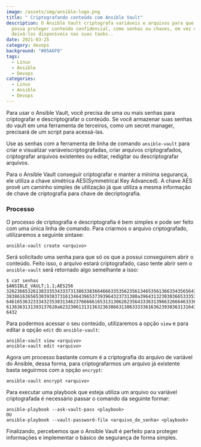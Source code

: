 ```yaml
---
image: /assets/img/ansible-logo.png
title: " Criptografando conteúdo com Ansible Vault"
description: O Ansible Vault criptografa variáveis ​​e arquivos para que você
  possa proteger conteúdo confidencial, como senhas ou chaves, em vez de
  deixá-los disponíveis nas suas tasks..
date: 2021-03-25
category: devops
background: "#05A6F0"
tags:
  - Linux
  - Ansible
  - Devops
categories:
  - Linux
  - Ansible
  - Devops
---
```

Para usar o Ansible Vault, você precisa de uma ou mais senhas para criptografar e descriptografar o conteúdo. Se você armazenar suas senhas do vault em uma ferramenta de terceiros, como um secret manager, precisará de um script para acessá-las. 

Use as senhas com a ferramenta de linha de comando `ansible-vault` para criar e visualizar variáveis ​​criptografadas, criar arquivos criptografados, criptografar arquivos existentes ou editar, redigitar ou descriptografar arquivos.

Para o Ansible Vault conseguir criptografar e manter a mínima segurança, ele utiliza a chave simétrica AES(Symmetrical Key Advanced). A chave AES provê um caminho simples de utilização já que utiliza a mesma informação de chave de criptografia para chave de decriptografia.

### Processo

O processo de criptografia e descriptografia é bem simples e pode ser feito com uma única linha de comando. Para criarmos o arquivo criptografado, utilizaremos a seguinte sintaxe:

````
ansible-vault create <arquivo>
````

Será solicitado uma senha para que só os que a possui conseguirem abrir o conteúdo. Feito isso, o arquivo estará criptografado, caso tente abrir sem o `ansible-vault` será retornado algo semelhante a isso:

````
$ cat senhas 
$ANSIBLE_VAULT;1.1;AES256
32623665326138333534333731386338366466633535623561346535613663343565643461323533
3838616365653039383731613464396537393964323731380a396431323030366533353831396665
64616536323334323538313462376666616531313062623564333631396632666463336634383838
6136363131393137620a623230613131363236386631386333336163623938363131643632393036
6432
````

Para podermos acessar o seu conteúdo, utilizaremos a opção `view` e para editar a opção `edit` do `ansible-vault`:

````
ansible-vault view <arquivo>
ansible-vault edit <arquivo>
````

Agora um processo bastante comum é a criptografia do arquivo de variável do Ansible, dessa forma, para criptografarmos um arquivo já existente basta seguirmos com a opção `encrypt`:

````
ansible-vault encrypt <arquivo>
````

Para executar uma playbook que esteja utiliza um arquivo ou variável criptografada é necessário passar o comando da seguinte formar:

````
ansible-playbook --ask-vault-pass <playbook>
OU
ansible-playbook --vault-password-file <arquivo_de_senha> <playbook>
````

Finalizando, percebemos que o Ansible Vault é perfeito para proteger informações e implementar o básico de segurança de forma simples.



